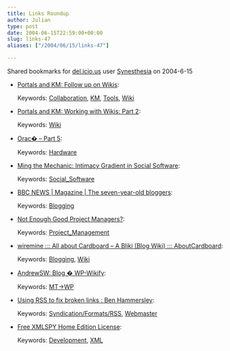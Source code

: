 ```yaml
---
title: Links Roundup
author: Julian
type: post
date: 2004-06-15T22:59:00+00:00
slug: links-47 
aliases: ["/2004/06/15/links-47"]

---
```

Shared bookmarks for [del.icio.us][1] user  [Synesthesia][2] on 2004-6-15

  * [Portals and KM: Follow up on Wikis][3]:
   
    Keywords: [Collaboration][4], [KM][5], [Tools][6], [Wiki][7]
  * [Portals and KM: Working with Wikis: Part 2][8]:
   
    Keywords: [Wiki][7]
  * [Orac� &#8211; Part 5][9]:
   
    Keywords: [Hardware][10]
  * [Ming the Mechanic: Intimacy Gradient in Social Software][11]:
   
    Keywords: [Social_Software][12]
  * [BBC NEWS | Magazine | The seven-year-old bloggers][13]:
   
    Keywords: [Blogging][14]
  * [Not Enough Good Project Managers?][15]:
   
    Keywords: [Project_Management][16]
  * [wiremine ::: All about Cardboard &#8211; A Bliki (Blog Wiki) ::: AboutCardboard][17]:
   
    Keywords: [Blogging][14], [Wiki][7]
  * [AndrewSW: Blog � WP-Wikify][18]:
   
    Keywords: [MT->WP][19]
  * [Using RSS to fix broken links : Ben Hammersley][20]:
   
    Keywords: [Syndication/Formats/RSS][21], [Webmaster][22]
  * [Free XMLSPY Home Edition License][23]:
   
    Keywords: [Development][24], [XML][25]

 [1]: https://del.icio.us/
 [2]: https://del.icio.us/synesthesia
 [3]: https://billives.typepad.com/portals_and_km/2004/06/follow_up_on_wi.html "https://billives.typepad.com/portals_and_km/2004/06/follow_up_on_wi.html"
 [4]: https://del.icio.us/synesthesia/Collaboration
 [5]: https://del.icio.us/synesthesia/KM
 [6]: https://del.icio.us/synesthesia/Tools
 [7]: https://del.icio.us/synesthesia/Wiki
 [8]: https://billives.typepad.com/portals_and_km/2004/06/working_with_wi.html "https://billives.typepad.com/portals_and_km/2004/06/working_with_wi.html"
 [9]: https://bit-tech.net/article/135/ "https://bit-tech.net/article/135/"
 [10]: https://del.icio.us/synesthesia/Hardware
 [11]: https://ming.tv/flemming2.php/__show_article/_a000010-001289/ "https://ming.tv/flemming2.php/__show_article/_a000010-001289/"
 [12]: https://del.icio.us/synesthesia/Social_Software
 [13]: https://news.bbc.co.uk/1/hi/magazine/3804773.stm "https://news.bbc.co.uk/1/hi/magazine/3804773.stm"
 [14]: https://del.icio.us/synesthesia/Blogging
 [15]: https://weblog.halmacomber.com/2004_06_13_archive.html#108728140244996634 "https://weblog.halmacomber.com/2004_06_13_archive.html#108728140244996634"
 [16]: https://del.icio.us/synesthesia/Project_Management
 [17]: https://wiremine.org/AboutCardboard "https://wiremine.org/AboutCardboard"
 [18]: https://www.andrewsw.com/news/index.php?p=656 "https://www.andrewsw.com/news/index.php?p=656"
 [19]: https://del.icio.us/synesthesia/MT->WP
 [20]: https://www.benhammersley.com/code/using_rss_to_fix_broken_links.html "https://www.benhammersley.com/code/using_rss_to_fix_broken_links.html"
 [21]: https://del.icio.us/synesthesia/Syndication/Formats/RSS
 [22]: https://del.icio.us/synesthesia/Webmaster
 [23]: https://www.xmlspy.com/support_freexmlspyhome.asp "https://www.xmlspy.com/support_freexmlspyhome.asp"
 [24]: https://del.icio.us/synesthesia/Development
 [25]: https://del.icio.us/synesthesia/XML